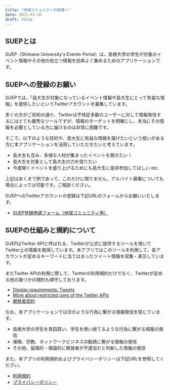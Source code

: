 ```yaml
---
title: "地域コミュニティの皆様へ"
date: 2021-03-26
draft: false
---
```

## SUEPとは
SUEP（Shimane University's Events-Portal）は、島根大学の学生が対象のイベント情報やその他の役立つ情報を効率よく集めるためのアプリケーションです。

## SUEPへの登録のお願い
SUEPでは、「島大生が対象になっているイベント情報や島大生にとって有益な情報」を提供したいというTwitterアカウントを募集しています。

多くの方がご存知の通り、Twitterは不特定多数のユーザーに対して情報発信するにはとても優秀なツールですが、情報のターゲットを明確にし、本当にその情報を必要としている方に届けるのは非常に困難です。

そこで、以下のような目的や、島大生に有益な情報を届けたいという想いがある方に本アプリケーションを活用していただきたいと考えています。

- 島大生も含み、多様な人材が集まったイベントを開きたい！
- 島大生を対象として島大生の力を借りたい
- 今度開くイベントを盛り上げるためにも島大生に是非参加してほしい etc.

上記はあくまで例であって、これだけに限りません。アルバイト募集についても場合によっては可能です。ご相談ください。

SUEPへのTwitterアカウントの登録は下記URLのフォームからお願いいたします。

- [SUEP登録申請フォーム（地域コミュニティ用）](https://forms.gle/1vZxkgtuB8BwUDkEA)

## SUEPの仕組みと規約について
SUEPはTwitter APIと呼ばれる、Twitterが公式に提供するツールを用いてTwitter上の情報を取得しています。本アプリではこのツールを利用して、各アカウントが定めるキーワードに当てはまったツイート情報を収集・表示しています。

またTwitter APIの利用に際して、Twitterの利用規約だけでなく、Twitterが定める他の幾つかの規約も順守しております。

- [Display requirements: Tweets](https://developer.twitter.com/en/developer-terms/display-requirements)
- [More about restricted uses of the Twitter APIs](https://developer.twitter.com/en/developer-terms/more-on-restricted-use-cases)
- [開発者契約](https://developer.twitter.com/ja/developer-terms/agreement)

なお、本アプリケーションでは次のような行為に繋がる情報発信を禁じています。

- 島根大学の学生を青田買い、学生を使い捨てるような行為に繋がる情報の発信
- 保険、宗教、ネットワークビジネスの勧誘に繋がる情報の発信
- その他、倫理的・理論的に開発者が不適当だと判断した情報の発信

また、本アプリの利用規約およびプライバシーポリシーは下記URLを参照してください。

- [利用規約](../terms/)
- [プライバシーポリシー](../plivacypolicy/)
